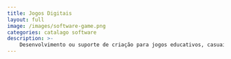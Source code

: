 ```yaml
---
title: Jogos Digitais
layout: full
image: /images/software-game.png
categories: catalago software
description: >-
    Desenvolvimento ou suporte de criação para jogos educativos, casuais, com história ou modo multijogador.
---
```


